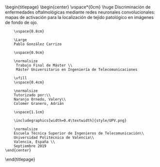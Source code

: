 \begin{titlepage}
    \begin{center}
        \vspace*{0cm}
        \huge
        Discriminación de enfermedades oftalmológicas mediante redes neuronales convolucionales: mapas de activación para la localización de tejido patológico en imágenes de fondo de ojo.

        \vspace{0.8cm}

        \Large
        Pablo González Carrizo

        \vspace{0.9cm}

        \normalsize
         Trabajo Final de Máster \\
         Máster Universitario en Ingeniería de Telecomunicaciones

        \vfill
        \vspace{0.4cm}

        \normalsize
        Tutorizado por:\\
        Naranjo Ornedo, Valery\\
        Colomer Granero, Adrián

        \vspace{1.1cm}

        \includegraphics[width=0.4\textwidth]{style/UPV.png}

        \normalsize
        Escuela Técnica Superior de Ingenieros de Telecomunicación\\
        Universidad Politécnica de Valencia\\
        Valencia, España \\
        Septiembre 2019
    \end{center}
\end{titlepage}
